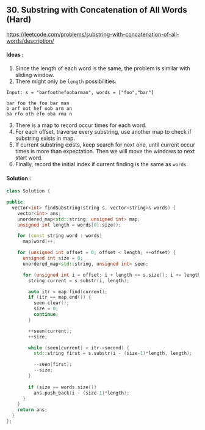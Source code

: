 ## **30. Substring with Concatenation of All Words (Hard)**


https://leetcode.com/problems/substring-with-concatenation-of-all-words/description/


#### Ideas :
1. Since the length of each word is the same, the problem is similar with sliding window.
2. There might only be `length` possibilities.
```
Input: s = "barfoothefoobarman", words = ["foo","bar"]

bar foo the foo bar man
b arf oot hef oob arm an
ba rfo oth efo oba rma n
```
3. There is a map to record occur times for each word.
4. For each offset, traverse every substring, use another map to check if substring exists in map.
5. If current substring exists, keep search for next one, until current occur times is more than expectation. Then we will move the windows to next start word.
6. Finally, record the initial index if current finding is the same as `words`.

#### Solution :
```C++
class Solution {

public:
  vector<int> findSubstring(string s, vector<string>& words) {
    vector<int> ans;
    unordered_map<std::string, unsigned int> map;
    unsigned int length = words[0].size();

    for (const string word : words)
      map[word]++;

    for (unsigned int offset = 0; offset < length; ++offset) {
      unsigned int size = 0;
      unordered_map<std::string, unsigned int> seen;

      for (unsigned int i = offset; i + length <= s.size(); i += length) {
        string current = s.substr(i, length);

        auto itr = map.find(current);
        if (itr == map.end()) {
          seen.clear();
          size = 0;
          continue;
        }

        ++seen[current];
        ++size;

        while (seen[current] > itr->second) {
          std::string first = s.substr(i - (size-1)*length, length);

          --seen[first];
          --size;
        }
                
        if (size == words.size())
          ans.push_back(i - (size-1)*length);
      }
    }  
    return ans;
  }
};
```